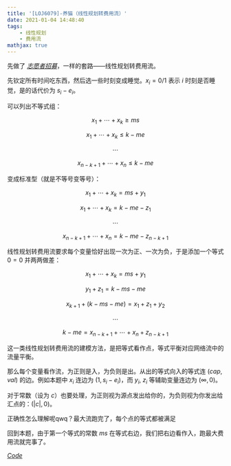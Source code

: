 ```yaml
---
title: '[LOJ6079]-养猫（线性规划转费用流）'
date: 2021-01-04 14:48:40
tags: 
    - 线性规划
    - 费用流
mathjax: true
---
```


先做了 [$志愿者招募$](https://www.luogu.com.cn/problem/P3980)，一样的套路——线性规划转费用流。

先钦定所有时间吃东西，然后选一些时刻变成睡觉。$x_i = 0/1$ 表示 $i$ 时刻是否睡觉，是的话代价为 $s_i - e_i$。

可以列出不等式组：

$$x_1 + \cdots + x_{k} \geq ms$$

$$x_1 + \cdots + x_{k} \leq k - me$$

$$\cdots$$

$$x_{n - k + 1} + \cdots + x_n \leq k - me$$
    

变成标准型（就是不等号变等号）：

$$x_1 + \cdots + x_{k} = ms + y_1$$

$$x_1 + \cdots + x_{k} = k - me - z_1$$
    
$$\cdots$$

$$x_{n - k + 1} + \cdots + x_n = k - me - z_{n - k + 1}$$

线性规划转费用流要求每个变量恰好出现一次为正、一次为负，于是添加一个等式 $0 = 0$ 并两两做差：

$$x_1 + \cdots + x_{k} = ms + y_1$$
    
$$y_1 + z_1 = k - ms - me$$
    
$$x_{k + 1} + (k - ms - me) = x_1 + z_1 + y_2$$
    
$$\cdots$$
    
$$k - me = x_{n - k + 1} + \cdots + x_n + z_{n - k + 1}$$

这一类线性规划转费用流的建模方法，是把等式看作点，等式平衡对应网络流中的流量平衡。

那么每个变量看作流，为正则是入，为负则是出。从出的等式向入的等式连 $(cap, val)$ 的边。例如本题中 $x_i$ 连边为 $(1, s_i - e_i)$，而 $y_i$, $z_i$ 等辅助变量连边为 $(\infty, 0)$。

对于常数（设为 $c$）也要处理，为正则视为源点发出给你的，为负则视为你发出给汇点的：$(|c|, 0)$。

正确性怎么理解呢qwq？最大流跑完了，每个点的等式都被满足

回到本题，由于第一个等式的常数 $ms$ 在等式右边，我们把右边看作入，跑最大费用流就完事了。

[$Code$](https://loj.ac/s/1026388)